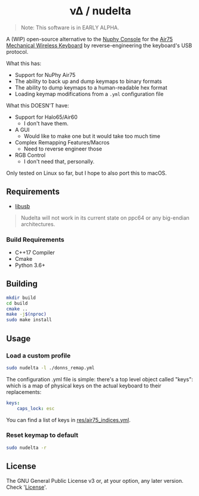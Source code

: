 <h1 style="text-align: center;"> νΔ / nudelta </h1>

> Note: This software is in EARLY ALPHA.

A (WIP) open-source alternative to the [Nuphy Console](https://nuphy.com/pages/nuphy-console) for the [Air75 Mechanical Wireless Keyboard](https://nuphy.com/collections/keyboards/products/air75) by reverse-engineering the keyboard's USB protocol.

What this has:
* Support for NuPhy Air75
* The ability to back up and dump keymaps to binary formats
* The ability to dump keymaps to a human-readable hex format
* Loading keymap modifications from a `.yml` configuration file

What this DOESN'T have:
* Support for Halo65/Air60
    * I don't have them.
* A GUI
    * Would like to make one but it would take too much time
* Complex Remapping Features/Macros
    * Need to reverse engineer those
* RGB Control
    * I don't need that, personally.

Only tested on Linux so far, but I hope to also port this to macOS.
## Requirements
* [libusb](https://github.com/libusb/libusb)

> Nudelta will not work in its current state on ppc64 or any big-endian architectures. 

### Build Requirements
* C++17 Compiler
* Cmake
* Python 3.6+

## Building
```sh
mkdir build
cd build
cmake ..
make -j$(nproc)
sudo make install
```

## Usage

### Load a custom profile

```sh
sudo nudelta -l ./donns_remap.yml
```

The configuration .yml file is simple: there's a top level object called "keys": which is a map of physical keys on the actual keyboard to their replacements:

```yml
keys:
    caps_lock: esc
```

You can find a list of keys in [res/air75_indices.yml](res/air75_indices.yml).

### Reset keymap to default
```sh
sudo nudelta -r
```

## License
The GNU General Public License v3 or, at your option, any later version. Check '[License](/License)'.
